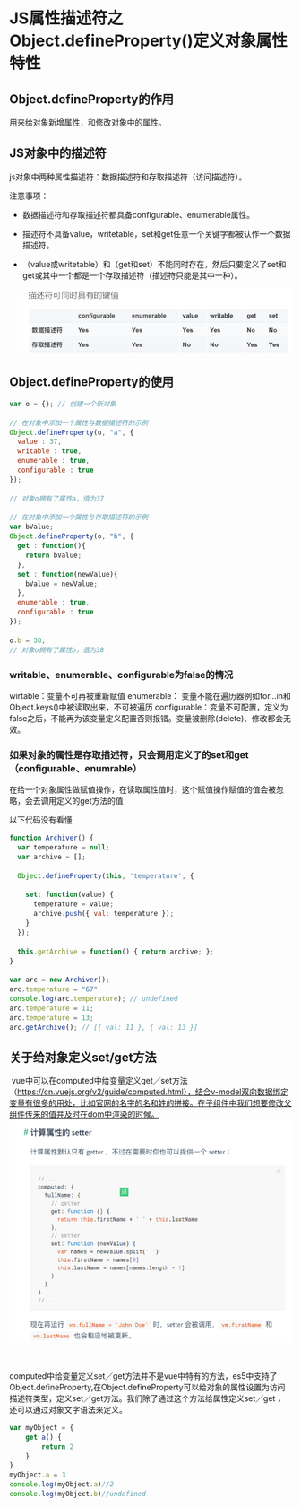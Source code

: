 # JS属性描述符之Object.defineProperty()定义对象属性特性

## Object.defineProperty的作用

 用来给对象新增属性，和修改对象中的属性。

## JS对象中的描述符

js对象中两种属性描述符：数据描述符和存取描述符（访问描述符）。

注意事项：

- 数据描述符和存取描述符都具备configurable、enumerable属性。

- 描述符不具备value，writetable，set和get任意一个关键字都被认作一个数据描述符。

- （value或writetable）和（get和set）不能同时存在，然后只要定义了set和get或其中一个都是一个存取描述符（描述符只能是其中一种）。

   ![img](images/746178-20181125151939264-1945621286.png)

## Object.defineProperty的使用

```js
var o = {}; // 创建一个新对象
 
// 在对象中添加一个属性与数据描述符的示例
Object.defineProperty(o, "a", {
  value : 37,
  writable : true,
  enumerable : true,
  configurable : true
});
 
// 对象o拥有了属性a，值为37
 
// 在对象中添加一个属性与存取描述符的示例
var bValue;
Object.defineProperty(o, "b", {
  get : function(){
    return bValue;
  },
  set : function(newValue){
    bValue = newValue;
  },
  enumerable : true,
  configurable : true
});
 
o.b = 38;
// 对象o拥有了属性b，值为38
```

### writable、enumerable、configurable为false的情况

wirtable：变量不可再被重新赋值
enumerable： 变量不能在遍历器例如for...in和Object.keys()中被读取出来，不可被遍历
configurable：变量不可配置，定义为false之后，不能再为该变量定义配置否则报错。变量被删除(delete)、修改都会无效。

### 如果对象的属性是存取描述符，只会调用定义了的set和get（configurable、enumrable）

在给一个对象属性做赋值操作，在读取属性值时，这个赋值操作赋值的值会被忽略，会去调用定义的get方法的值



以下代码没有看懂

```js
function Archiver() {
  var temperature = null;
  var archive = [];
 
  Object.defineProperty(this, 'temperature', {
     
    set: function(value) {
      temperature = value;
      archive.push({ val: temperature });
    }
  });
 
  this.getArchive = function() { return archive; };
}
 
var arc = new Archiver();
arc.temperature = "67"
console.log(arc.temperature); // undefined
arc.temperature = 11;
arc.temperature = 13;
arc.getArchive(); // [{ val: 11 }, { val: 13 }]
```

## 关于给对象定义set/get方法

​    vue中可以在computed中给变量定义get／set方法（https://cn.vuejs.org/v2/guide/computed.html），结合v-model双向数据绑定变量有很多的用处，比如官网的名字的名和姓的拼接。在子组件中我们想要修改父组件传来的值并及时在dom中渲染的时候。  ![img](images/746178-20181125164811915-1073739212.png)

​     

computed中给变量定义set／get方法并不是vue中特有的方法，es5中支持了Object.defineProperty,在Object.defineProperty可以给对象的属性设置为访问描述符类型，定义set／get方法。我们除了通过这个方法给属性定义set／get ，还可以通过对象文字语法来定义。

```js
var myObject = {
    get a() {
        return 2
    }
}
myObject.a = 3
console.log(myObject.a)//2
console.log(myObject.b)//undefined
```